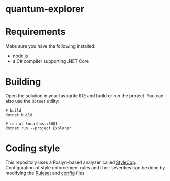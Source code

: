 # quantum-explorer

# Requirements

Make sure you have the following installed:

- node.js
- a C# compiler supporting .NET Core

# Building

Open the solution in your favourite IDE and build or run the project.
You can also use the `dotnet` utility:

```shell
# build
dotnet build
    
# run at localhost:5001 
dotnet run --project Explorer
```

# Coding style
This repository uses a Roslyn-based analyzer called [StyleCop](https://github.com/DotNetAnalyzers/StyleCopAnalyzers).
Configuration of style enforcement rules and their severities can be done by modifying the [Ruleset](Custom.ruleset) and [config](stylecop.json) files
